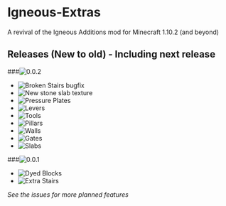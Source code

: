 # Igneous-Extras
A revival of the Igneous Additions mod for Minecraft 1.10.2 (and beyond)

## Releases (New to old) - Including next release


###![0.0.2](https://img.shields.io/badge/0.0.2-In_development_for_1.10.2-orange.svg?style=social)

 * ![Broken Stairs bugfix](https://img.shields.io/badge/Bugfix:_Broken_stairs-Complete-brightgreen.svg?style=plastic)
 * ![New stone slab texture](https://img.shields.io/badge/New_stone_slab_texture-Complete-brightgreen.svg?style=plastic)
 * ![Pressure Plates](https://img.shields.io/badge/Pressure_plates-Complete-brightgreen.svg?style=plastic)
 * ![Levers](https://img.shields.io/badge/Levers-Complete-brightgreen.svg?style=plastic)
 * ![Tools](https://img.shields.io/badge/Tools-In_progress-orange.svg?style=plastic)
 * ![Pillars](https://img.shields.io/badge/Pillars-Not_started-red.svg?style=plastic)
 * ![Walls](https://img.shields.io/badge/Walls-Not_started-red.svg?style=plastic)
 * ![Gates](https://img.shields.io/badge/Gates-Not_started-red.svg?style=plastic)
 * ![Slabs](https://img.shields.io/badge/Slabs-Delayed-red.svg?style=plastic)

###![0.0.1](https://img.shields.io/badge/0.0.1-Released_for_1.8-brightgreen.svg?style=social)

 * ![Dyed Blocks](https://img.shields.io/badge/Dyed_blocks-Complete-brightgreen.svg?style=plastic)
 * ![Extra Stairs](https://img.shields.io/badge/Extra_stairs-Complete-brightgreen.svg?style=plastic)

_See the issues for more planned features_
